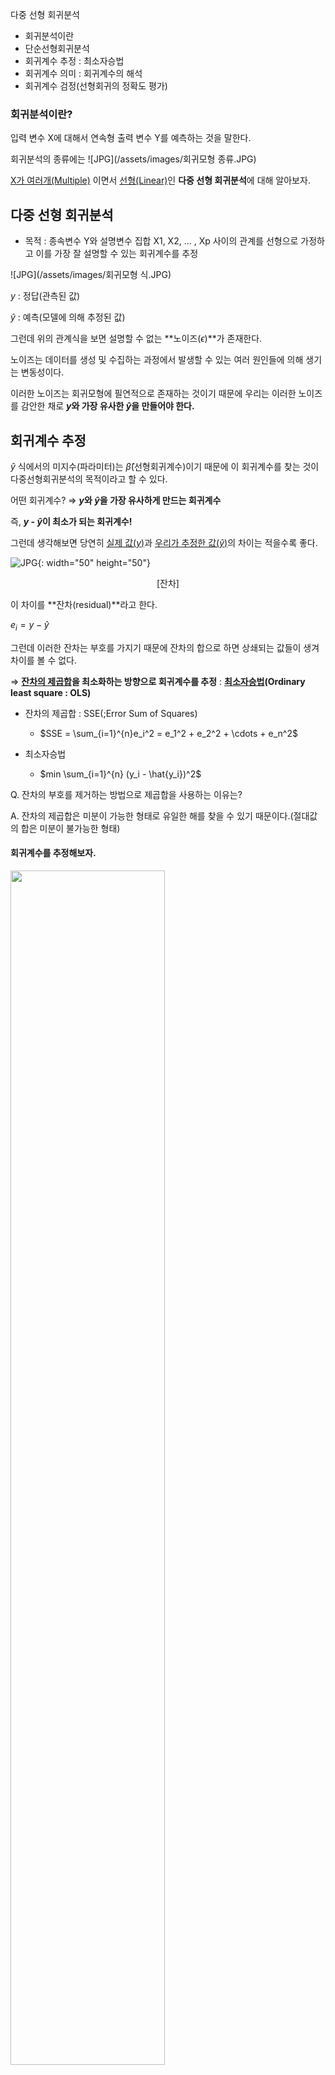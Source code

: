다중 선형 회귀분석
- 회귀분석이란
- 단순선형회귀분석
- 회귀계수 추정 : 최소자승법
- 회귀계수 의미 : 회귀계수의 해석
- 회귀계수 검정(선형회귀의 정확도 평가)

### 회귀분석이란?

입력 변수 X에 대해서 연속형 출력 변수 Y를 예측하는 것을 말한다.

회귀분석의 종류에는 
![JPG](/assets/images/회귀모형 종류.JPG)

<u>X가 여러개(Multiple)</u> 이면서 <u>선형(Linear)</u>인 **다중 선형 회귀분석**에 대해 알아보자.

## 다중 선형 회귀분석

- 목적 : 종속변수 Y와 설명변수 집합 X1, X2, ... , Xp 사이의 관계를 선형으로 가정하고 이를 가장 잘 설명할 수 있는 회귀계수를 추정

![JPG](/assets/images/회귀모형 식.JPG)

$y$ : 정답(관측된 값)

$\hat{y}$ : 예측(모델에 의해 추정된 값)

그런데 위의 관계식을 보면 설명할 수 없는 **노이즈($\epsilon$)**가 존재한다. 

노이즈는 데이터를 생성 및 수집하는 과정에서 발생할 수 있는 여러 원인들에 의해 생기는 변동성이다.

이러한 노이즈는 회귀모형에 필연적으로 존재하는 것이기 때문에 우리는 이러한 노이즈를 감안한 채로 **$y$와 가장 유사한 $\hat{y}$을 만들어야 한다.**

## 회귀계수 추정

$\hat{y}$ 식에서의 미지수(파라미터)는 $\hat{\beta}$(선형회귀계수)이기 때문에 이 회귀계수를 찾는 것이 다중선형회귀분석의 목적이라고 할 수 있다.

어떤 회귀계수? $\Rightarrow$
**$y$와 $\hat{y}$을 가장 유사하게 만드는 회귀계수**

즉, **$y$ - $\hat{y}$이 최소가 되는 회귀계수!**


그런데 생각해보면 당연히 <u>실제 값($y$)</u>과 <u>우리가 추정한 값($\hat{y}$)</u>의 차이는 적을수록 좋다.

![JPG](/assets/images/잔차.JPG){: width="50" height="50"}
<center> [잔차] </center>

이 차이를 **잔차(residual)**라고 한다.

$e_i = y -\hat{y}$

그런데 이러한 잔차는 부호를 가지기 때문에 잔차의 합으로 하면 상쇄되는 값들이 생겨 차이를 볼 수 없다.

$\Rightarrow$ **<u>잔차의 제곱합</u>을 최소화하는 방향으로 회귀계수를 추정** : **<u>최소자승법</u>(Ordinary least square : OLS)**

- 잔차의 제곱합 : SSE(;Error Sum of Squares)
    - $SSE = \sum_{i=1}^{n}e_i^2 = e_1^2 + e_2^2 + \cdots + e_n^2$

- 최소자승법
    - $min \sum_{i=1}^{n} (y_i - \hat{y_i})^2$

Q. 잔차의 부호를 제거하는 방법으로 제곱합을 사용하는 이유는?

A. 잔차의 제곱합은 미분이 가능한 형태로 유일한 해를 찾을 수 있기 때문이다.(절대값의 합은 미분이 불가능한 형태)


#### 회귀계수를 추정해보자.
<img src = "./image/다중선형회귀/회귀계수 추정(행렬).JPG" width="70%">

**회귀계수 $\beta$는 학습데이터에 대해 유일하고 명시적인 해(solution)가 존재한다!**

$\beta = (X'X)^{-1}X'y$

문제점 : $X$들 간의 상관관계가 크면 역행렬이 구해지지 않을 수 있다 $\rightarrow$ $\beta$의 의미 x

## 회귀계수 검정

잔차를 최소화하는 방향으로 구한 회귀계수가 과연 회귀식에서 통계적으로 유의한지 

즉, y를 예측하는데 도움이 되는지 확인해야 한다.

그리고 이를 통해 해당 변수의 설명력을 믿어도 되는지 파악할 수 있다.

회귀계수 하나 하나의 검정을 통해 각 변수의 설명력을 살펴보는 것이다.

$\hat{\beta_p}$의 검정
- 귀무가설 : $\beta_p = 0$ (회귀계수는 0이다. 즉 변수의 설명력이 없다.) $\Rightarrow$ 기각하고 싶은 가설
- 대립가설 : $\beta_p = 0$ (회귀계수는 0이 아니다. 즉 변수의 설명력이 존재한다.) $\Rightarrow$ 채택하고 싶은 가설
- t검정을 통해서 검정
    - $t = \frac{\hat{B_p}}{\frac{S}{\sqrt{S_{xx}}}} = \frac{\hat{B_p}}{s.e(\hat{B_p})}$

<img src = "./image/다중선형회귀/회귀계수 검정.JPG" width="60%">

- Coefficient : 회귀계수
- Std.error : 회귀계수의 표준오차
- t_statistic : 회귀계수의 유의성을 판단하는 통계치 $\rightarrow$ 보통 3 이상이면 p-value가 거의 0에 수렴한다.
- p-value : 유의확률 $\rightarrow$ 유의수준(보통 0.05)을 설정하여 유의수준보다 작을 경우 귀무가설 기각

표를 보고 회귀계수를 해석해보면

- TV 광고 예산(x)이 1 증가하면 매출(y)은 0.046단위 만큼 증가한다. 
- radio 광고 예산(x)이 1 증가하면 매출(y)은 0.189단위 만큼 증가한다. 
- 두 경우 모두 유의성은 매우 높다.(귀무가설 기각)(y를 예측하는데 도움이 된다.)
- 반면 newspaper는 p-value가 너무 높아서 귀무가설을 채택하게 된다. 즉 y를 예측하는데 도움이 되지 않는 변수이다.

## 회귀모형의 정확도 평가
- 추정된 모형이 얼마나 정확한지 평가

**종속변수의 전체 변동성(분산) = 회귀식이 설명할 수 있는 변동성 + 회귀식이 설명할 수 없는 변동성**
<img src = "./image/다중선형회귀/SST=SSR+SSE.JPG" width="60%">   
- SST : 종속변수 전체 변동성 - 정해져 있다.
- SSR : 회귀식이 설명할 수 있는 변동성
- SSE : 회귀식이 설명할 수 없는 변동성


$R^2$, 결정계수 = 전체 변동성 중 회귀식이 설명할 수 있는 변동성의 비율
<img src = "./image/다중선형회귀/r2식.JPG" width="40%">   
    
- $R^2 = 0$ $\rightarrow$ 추정된 회귀직선이 X와 Y의 관계를 전혀 설명하지 못함
- $R^2 = 1$ $\rightarrow$ 추정된 회귀직선으로 Y의 총변동이 완전히 설명됨
- $R^2$이 1에 가까울 수록 선형회귀 모형의 설명력이 높다는 것을 뜻한다.

## 모델 검정

앞서 각 회귀계수의 유의성을 검정했다면 이번에는 전체 모델의 유의성을 검정해보자.

다중 선형 회귀분석은 여러 개의 설명변수로 회귀식이 이루어져 있기 때문에 모델 검정을 통해 모든 회귀계수에 대한 검정을 할 수 있다.

- 귀무가설 : $\beta_1 = \beta_2 ... \beta_p = 0$ (모든 회귀계수는 0이다. 즉 변수의 설명력이 하나도 존재하지 않는다.)
- 대립가설 : 하나의 회귀계수라도 0이 아니다. (즉 설명력이 있는 변수가 존재한다.)
- F검정을 통해서 검정
    - $F = \frac{V_1/k_1}{V_2/k_2} \sim F(k_1,k_2)$
    - 두 확률변수 V1, V2가 서로 독립인 카이제곱 분포를 따른다고 할 때 확률변수 F는 F분포를 따른다. F검정과 분산분석 등에서 주로 사용됨.
    
<img src = "./image/다중선형회귀/모델검정1.JPG" width="60%">

**위 대립가설은 기각하기 너무 쉬운 가설이다. 변수가 추가되면 추가될 수록 기각하기 쉬워진다.**
- F-Statistics = $\frac{MSR}{MSE}$
    - 변수가 추가되면 MSR이 커지고, MSE는 작아진다. 
    - $\Rightarrow$ F통계량 커짐(제곱합의 형태니까) 
    - $\Rightarrow$ p-value 작아진다.
    
<img src = "./image/다중선형회귀/모델검정2.JPG" width="70%">

$\Rightarrow$ 변수의 수가 많을 때 $R^2$ 와 F검정의 결과가 큰 의미를 가지지 않을 수 있다.(무조건 신뢰 x)

## 성능평가

그런데 이러한 과정을 거쳐서 **학습데이터에 대해서 100% 정확한 모델을 만들면 좋은 것일까?**

No! 모델이 학습데이터에 존재하는 노이즈까지 외우게 되어 새로운 데이터에 적용할 경우 예측 성능이 저하되는 과적합(Overfiting) 현상이 발생할 수 있다.

과적합(Overfiting) : 학습데이터에 대한 성능은 좋지만, 이 모델을 통해 실제로 확인하고 싶은 새로운 데이터에 대해서는 성능이 좋지 않은 경우

**$\Rightarrow$ 데이터 분할을 통해 성능평가 수행**

#### 1. 데이터 분할

<img src = "./image/다중선형회귀/데이터분할.JPG" width="40%">

- training : 학습 데이터 $\rightarrow$ 실제로 모델을 만들 때 사용하는 데이터
- validation : 검증 데이터 $\rightarrow$ 학습 데이터를 통해 만든 모델을 검증(ex.과적합)
- test : 테스트 데이터 $\rightarrow$ 실제로 모델을 적용 한다는 가정이어야 한다.

시간정보를 고려할 필요가 없는 경우
- 무작위 추출(Random Sampling) 방식으로 학습:검증:테스트 데이터셋으로 분할
- 비율의 정답은 없으나 검증 및 테스트셋의 데이터가 충분히 확보될 수 있는 범위 내에서 6:2:2부터 8:1:1까지 분할 가능하다.
- 한 번 추출된 데이터셋으로 비교 대상인 모든 후보 모델(알고리즘)에 일괄 적용해야 한다.

시간정보를 고려해야 하는 경우
- 반드시 학습:검증:테스트는 시간 순서대로 배열이 되어 있어야 한다.
- 무작위 추출 방식을 사용할 경우 미래 정보를 활용하여 과거를 예측하는 오류를 범할 수 있다.

#### 2. 성능평가
1. $R^2$
    - 결정계수 = 전체 변동성 중 회귀식이 설명할 수 있는 변동성의 비율
    - 변수가 증가할수록 자연스레 증가(유의하지 않은 변수가 추가되어도 항상 증가)
    - 0 $\leq$ $R^2$ $\leq$ 1 : 클수록 좋음


2. $Adjusted R^2$
    - $R^2$의 단점을 보완해주는 지표
    - $R^2$에 변수의 수만큼 penalty를 준다.
    - 유의하지 않은 변수가 추가될 경우 증가하지 않는다.
<img src = "./image/다중선형회귀/adjusted R2.JPG" width="40%">

3. MAE (Mean Absolute Error)
    - 평균절대오차
    - 실제값과 예측값 사이의 절대적인 오차의 평균을 측정한 것이다.
    - 지표 자체가 직관적이며 예측변수와 단위가 같다.
    - 절대적인 차이가 중요한 분야에서 사용됨 (예. 추천시스템의 평점 예측)
    - 단점 : 상대적인 차이에 대한 정보를 제공하지 못한더,
<img src = "./image/다중선형회귀/mae.JPG" width="30%">

4. MAPE (Mean Absolute Percentage Error)
    - 실제값 대비 얼마나 예측 차이가 있는지를 비율(%)로 측정
    - 상대적인 오차율이 절대적인 오차 수치보다 중요한 분야에서 자주 사용된다. (예. 제조업에서의 품질지표 관리)
    - 0에 가까울수록 성능이 좋다고 해석한다.
<img src = "./image/다중선형회귀/mape.JPG" width="30%">

5. MSE, RMSE
    - 실제값과 예측값 사이의 오차의 제곱의 평균을 측정(MSE 단점 : 예측변수와 단위가 다르다.)
    - 부호의 영향을 제거하기 위해 절대값이 아닌 제곱(제곱합의 제곱근)을 취한 지표
    - 잔차를 제곱하기 때문에 이상치에 민감하다.
    - 작을수록 좋지만, 과도하게 줄이면 과적합의 오류를 범할 가능성이 있다. $\rightarrow$ 검증데이터의 MSE를 줄이는 방향으로!
<img src = "./image/다중선형회귀/mse, rmse.JPG" width="60%">

(참고용)

6. AIC (Akaike information criterion)
    - MSE에 변수 수만큼 penalty를 주는 지표
<img src = "./image/다중선형회귀/aic.JPG" width="30%">

7. BIC (Bayes information criterion)
    - AIC의 단점을 보완한 지표 (AIC:표본 n이 커질 때 부정확해짐)
    - 큰 차이는 없다.
<img src = "./image/다중선형회귀/bic.JPG" width="30%">
